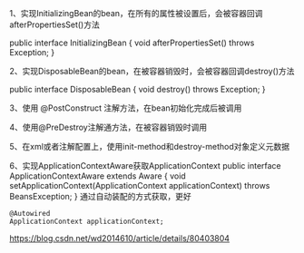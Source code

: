 


1、实现InitializingBean的bean，在所有的属性被设置后，会被容器回调afterPropertiesSet()方法

public interface InitializingBean {
	void afterPropertiesSet() throws Exception;
}

2、实现DisposableBean的bean，在被容器销毁时，会被容器回调destroy()方法

public interface DisposableBean {
	void destroy() throws Exception;
}

3、使用 @PostConstruct 注解方法，在bean初始化完成后被调用

4、使用@PreDestroy注解通方法，在被容器销毁时调用
  
5、在xml或者注解配置上，使用init-method和destroy-method对象定义元数据

6、实现ApplicationContextAware获取ApplicationContext
    public interface ApplicationContextAware extends Aware {
        void setApplicationContext(ApplicationContext applicationContext) throws BeansException;
    }
    通过自动装配的方式获取，更好
    
    @Autowired
    ApplicationContext applicationContext;

https://blog.csdn.net/wd2014610/article/details/80403804